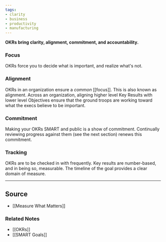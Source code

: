 ```yaml
---
tags:
- clarity
- business
- productivity
- manufacturing
---
```

**OKRs bring clarity, alignment, commitment, and accountability.**

### Focus

OKRs force you to decide what is important, and realize what's not. 

### Alignment

OKRs in an organization ensure a *common* [[focus]]. This is also known as alignment. Across an organization, aligning higher level Key Results with lower level Objectives ensure that the ground troops are working toward what the execs believe to be important.

### Commitment

Making your OKRs SMART and public is a show of commitment. Continually reviewing progress against them (see the next section) renews this commitment.

### Tracking

OKRs are to be checked in with frequently. Key results are number-based, and in being so, measurable. The timeline of the goal provides a clear domain of measure.

---

## Source
- [[Measure What Matters]]

### Related Notes
- [[OKRs]]
- [[SMART Goals]]